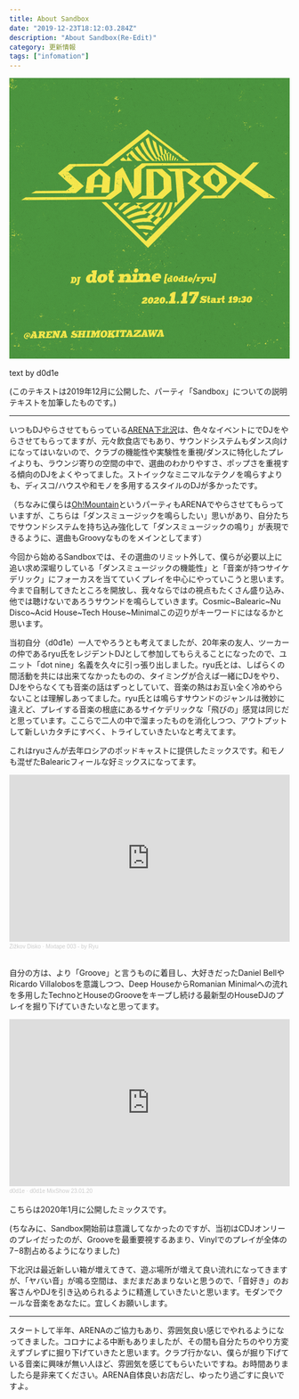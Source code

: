 ```yaml
---
title: About Sandbox
date: "2019-12-23T18:12:03.284Z"
description: "About Sandbox(Re-Edit)"
category: 更新情報
tags: ["infomation"]
---
```


![flyer](./sandbox.png)

text by d0d1e

(このテキストは2019年12月に公開した、パーティ「Sandbox」についての説明テキストを加筆したものです。)

----

いつもDJやらさせてもらっている[ARENA下北沢](http://arena.nomouze.jp/)は、色々なイベントにでDJをやらさせてもらってますが、元々飲食店でもあり、サウンドシステムもダンス向けになってはいないので、クラブの機能性や実験性を重視/ダンスに特化したプレイよりも、ラウンジ寄りの空間の中で、選曲のわかりやすさ、ポップさを重視する傾向のDJをよくやってました。ストイックなミニマルなテクノを鳴らすよりも、ディスコ/ハウスや和モノを多用するスタイルのDJが多かったです。

（ちなみに僕らは[Oh!Mountain](http://oh-mountain.xyz/#/)というパーティもARENAでやらさせてもらっていますが、こちらは「ダンスミュージックを鳴らしたい」思いがあり、自分たちでサウンドシステムを持ち込み強化して「ダンスミュージックの鳴り」が表現できるように、選曲もGroovyなものをメインとしてます）

今回から始めるSandboxでは、その選曲のリミット外して、僕らが必要以上に追い求め深堀りしている「ダンスミュージックの機能性」と「音楽が持つサイケデリック」にフォーカスを当てていくプレイを中心にやっていこうと思います。今まで自制してきたところを開放し、我々ならではの視点もたくさん盛り込み、他では聴けないであろうサウンドを鳴らしていきます。Cosmic~Balearic~Nu Disco~Acid House~Tech House~Minimalこの辺りがキーワードにはなるかと思います。

当初自分（d0d1e）一人でやろうとも考えてましたが、20年来の友人、ツーカーの仲であるryu氏をレジデントDJとして参加してもらえることになったので、ユニット「dot nine」名義を久々に引っ張り出しました。ryu氏とは、しばらくの間活動を共には出来てなかったものの、タイミングが合えば一緒にDJをやり、DJをやらなくても音楽の話はずっとしていて、音楽の熱はお互い全く冷めやらないことは理解しあってました。ryu氏とは鳴らすサウンドのジャンルは微妙に違えど、プレイする音楽の根底にあるサイケデリックな「飛びの」感覚は同じだと思っています。ここらで二人の中で溜まったものを消化しつつ、アウトプットして新しいカタチにすべく、トライしていきたいなと考えてます。

これはryuさんが去年ロシアのポッドキャストに提供したミックスです。和モノも混ぜたBalearicフィールな好ミックスになってます。

<iframe width="100%" height="300" scrolling="no" frameborder="no" allow="autoplay" src="https://w.soundcloud.com/player/?url=https%3A//api.soundcloud.com/tracks/424238004&color=%23ff5500&auto_play=false&hide_related=false&show_comments=true&show_user=true&show_reposts=false&show_teaser=true&visual=true"></iframe><div style="font-size: 10px; color: #cccccc;line-break: anywhere;word-break: normal;overflow: hidden;white-space: nowrap;text-overflow: ellipsis; font-family: Interstate,Lucida Grande,Lucida Sans Unicode,Lucida Sans,Garuda,Verdana,Tahoma,sans-serif;font-weight: 100;"><a href="https://soundcloud.com/zizkovdisko" title="Žižkov Disko" target="_blank" style="color: #cccccc; text-decoration: none;">Žižkov Disko</a> · <a href="https://soundcloud.com/zizkovdisko/mixtape-003-ryu" title="Mixtape 003 - by Ryu" target="_blank" style="color: #cccccc; text-decoration: none;">Mixtape 003 - by Ryu</a></div>
<br/>

自分の方は、より「Groove」と言うものに着目し、大好きだったDaniel BellやRicardo Villalobosを意識しつつ、Deep HouseからRomanian Minimalへの流れを多用したTechnoとHouseのGrooveをキープし続ける最新型のHouseDJのプレイを掘り下げていきたいなと思ってます。

<iframe width="100%" height="300" scrolling="no" frameborder="no" allow="autoplay" src="https://w.soundcloud.com/player/?url=https%3A//api.soundcloud.com/tracks/747711013&color=%23ff5500&auto_play=false&hide_related=false&show_comments=true&show_user=true&show_reposts=false&show_teaser=true&visual=true"></iframe><div style="font-size: 10px; color: #cccccc;line-break: anywhere;word-break: normal;overflow: hidden;white-space: nowrap;text-overflow: ellipsis; font-family: Interstate,Lucida Grande,Lucida Sans Unicode,Lucida Sans,Garuda,Verdana,Tahoma,sans-serif;font-weight: 100;"><a href="https://soundcloud.com/dj_d0d1e" title="d0d1e" target="_blank" style="color: #cccccc; text-decoration: none;">d0d1e</a> · <a href="https://soundcloud.com/dj_d0d1e/mixshow230120" title="d0d1e MixShow 23.01.20" target="_blank" style="color: #cccccc; text-decoration: none;">d0d1e MixShow 23.01.20</a></div>
<br/>
こちらは2020年1月に公開したミックスです。

(ちなみに、Sandbox開始前は意識してなかったのですが、当初はCDJオンリーのプレイだったのが、Grooveを最重要視するあまり、Vinylでのプレイが全体の7−8割占めるようになりました)

下北沢は最近新しい箱が増えてきて、遊ぶ場所が増えて良い流れになってきますが、「ヤバい音」が鳴る空間は、まだまだあまりないと思うので、「音好き」のお客さんやDJを引き込められるように精進していきたいと思います。モダンでクールな音楽をあなたに。宜しくお願いします。

----

スタートして半年、ARENAのご協力もあり、雰囲気良い感じでやれるようになってきました。コロナによる中断もありましたが、その間も自分たちのやり方変えずブレずに掘り下げていきたと思います。クラブ行かない、僕らが掘り下げている音楽に興味が無い人ほど、雰囲気を感じてもらいたいですね。お時間ありましたら是非来てください。ARENA自体良いお店だし、ゆったり過ごすに良いですよ。
